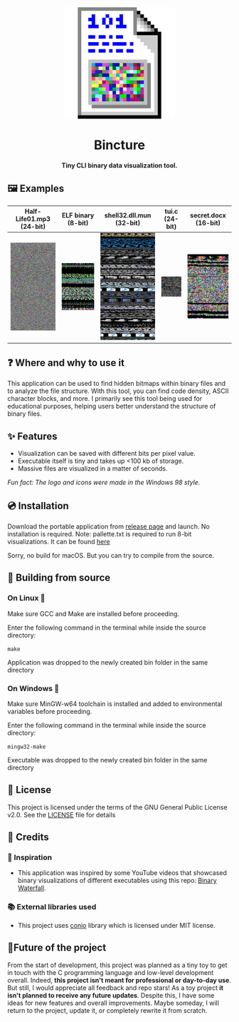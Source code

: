 <div align="center">
    <img src="readme-assets/logo.png" alt="logo" width="250"/>
    <h1>Bincture</h1>
</div>
<h4 align="center">Tiny CLI binary data visualization tool.</h4>
<!--<div align="center">-->
<!--    <img alt="GitHub last commit" src="https://img.shields.io/badge/made_with-love-red">-->
<!--</div>-->

## 🖼 Examples
|Half-Life01.mp3 (24-bit) | ELF binary (8-bit) | shell32.dll.mun (32-bit) | tui.c (24-bit) | secret.docx (16-bit)
|-|-|-|-|-|
|<img src="readme-assets/example1.png" alt="Half-Life01.mp3 visualization" width="200"> | <img src="readme-assets/example2.png" alt="Visualization of the bincture's ELF binary" width="200"> | <img src="readme-assets/example3.png" alt="shell32.dll.mun visualization" width="200"> | <img src="readme-assets/example4.png" alt="tui.c visualization" width="100"> |<img src="readme-assets/example5.png" alt="gl finding out the secret" width="100">

## ❓ Where and why to use it
This application can be used to find hidden bitmaps within binary files and to analyze the file structure. With this tool, you can find code density, ASCII character blocks, and more. I primarily see this tool being used for educational purposes, helping users better understand the structure of binary files.

## ✨ Features
* Visualization can be saved with different bits per pixel value.
* Executable itself is tiny and takes up <100 kb of storage.
* Massive files are visualized in a matter of seconds.

*Fun fact: The logo and icons were made in the Windows 98 style.*

## 💿 Installation
Download the portable application from [release page](https://github.com/Makzzzimus/bincture/releases/) and launch. No installation is required. 
Note: pallette.txt is required to run 8-bit visualizations. It can be found [here](https://github.com/Makzzzimus/bincture/blob/main/pallette.txt)

Sorry, no build for macOS. But you can try to compile from the source.
## 🧱 Building from source
### On Linux 🐧
Make sure GCC and Make are installed before proceeding.

Enter the following command in the terminal while inside the source directory:
```
make
```
Application was dropped to the newly created bin folder in the same directory
### On Windows 🎴
Make sure MinGW-w64 toolchain is installed and added to environmental variables before proceeding.

Enter the following command in the terminal while inside the source directory:
```
mingw32-make
```
Executable was dropped to the newly created bin folder in the same directory

## 📝 License
This project is licensed under the terms of the GNU General Public License v2.0. See the [LICENSE](https://github.com/Makzzzimus/bincture/blob/main/LICENSE.md) file for details

## 📑 Credits
### 🎇 Inspiration
* This application was inspired by some YouTube videos that showcased binary visualizations of different executables using this repo: [Binary Waterfall](https://github.com/nimaid/binary-waterfall/).

### 📚 External libraries used
* This project uses [conio](https://github.com/thradams/conio) library which is licensed under MIT license.

## 🌟Future of the project
From the start of development, this project was planned as a tiny toy to get in touch with the C programming language and low-level development overall. Indeed, **this project isn't meant for professional or day-to-day use**. But still, I would appreciate all feedback and repo stars! As a toy project **it isn't planned to receive any future updates**. Despite this, I have some ideas for new features and overall improvements. Maybe someday, I will return to the project, update it, or completely rewrite it from scratch.